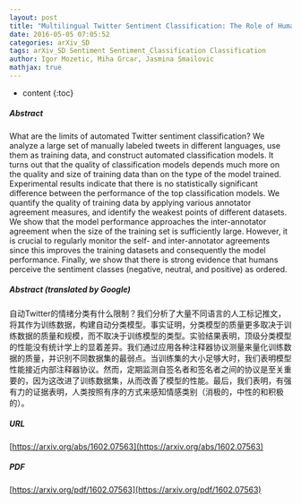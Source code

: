 ```yaml
---
layout: post
title: "Multilingual Twitter Sentiment Classification: The Role of Human Annotators"
date: 2016-05-05 07:05:52
categories: arXiv_SD
tags: arXiv_SD Sentiment Sentiment_Classification Classification
author: Igor Mozetic, Miha Grcar, Jasmina Smailovic
mathjax: true
---
```


* content
{:toc}

##### Abstract
What are the limits of automated Twitter sentiment classification? We analyze a large set of manually labeled tweets in different languages, use them as training data, and construct automated classification models. It turns out that the quality of classification models depends much more on the quality and size of training data than on the type of the model trained. Experimental results indicate that there is no statistically significant difference between the performance of the top classification models. We quantify the quality of training data by applying various annotator agreement measures, and identify the weakest points of different datasets. We show that the model performance approaches the inter-annotator agreement when the size of the training set is sufficiently large. However, it is crucial to regularly monitor the self- and inter-annotator agreements since this improves the training datasets and consequently the model performance. Finally, we show that there is strong evidence that humans perceive the sentiment classes (negative, neutral, and positive) as ordered.

##### Abstract (translated by Google)
自动Twitter的情绪分类有什么限制？我们分析了大量不同语言的人工标记推文，将其作为训练数据，构建自动分类模型。事实证明，分类模型的质量更多取决于训练数据的质量和规模，而不取决于训练模型的类型。实验结果表明，顶级分类模型的性能没有统计学上的显着差异。我们通过应用各种注释器协议测量来量化训练数据的质量，并识别不同数据集的最弱点。当训练集的大小足够大时，我们表明模型性能接近内部注释器协议。然而，定期监测自签名者和签名者之间的协议是至关重要的，因为这改进了训练数据集，从而改善了模型的性能。最后，我们表明，有强有力的证据表明，人类按照有序的方式来感知情感类别（消极的，中性的和积极的）。

##### URL
[https://arxiv.org/abs/1602.07563](https://arxiv.org/abs/1602.07563)

##### PDF
[https://arxiv.org/pdf/1602.07563](https://arxiv.org/pdf/1602.07563)

